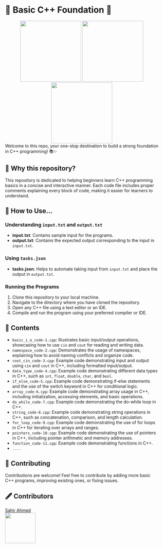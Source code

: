 # 🚀 Basic C++ Foundation 🚀
<div align="center">
  <img src="https://user-images.githubusercontent.com/74038190/213866269-5d00981c-7c98-46d7-8a8e-16f462f15227.gif" width="200" />
  <img src="https://user-images.githubusercontent.com/74038190/213866269-5d00981c-7c98-46d7-8a8e-16f462f15227.gif" width="200" />
  <img src="https://user-images.githubusercontent.com/74038190/213866269-5d00981c-7c98-46d7-8a8e-16f462f15227.gif" width="200" />
</div>
Welcome to this repo, your one-stop destination to build a strong foundation in C++ programming! 📚✨

## 🤔 Why this repository?

This repository is dedicated to helping beginners learn C++ programming basics in a concise and interactive manner. Each code file includes proper comments explaining every block of code, making it easier for learners to understand.

## 📝 How to Use...

### Understanding `input.txt` and `output.txt`

- **input.txt**: Contains sample input for the programs.
- **output.txt**: Contains the expected output corresponding to the input in `input.txt`.

### Using `tasks.json`

- **tasks.json**: Helps to automate taking input from `input.txt` and place the output in `output.txt`.

### Running the Programs

1. Clone this repository to your local machine.
2. Navigate to the directory where you have cloned the repository.
3. Open any C++ file using a text editor or an IDE.
4. Compile and run the program using your preferred compiler or IDE.

## 📂 Contents

- `basic_i_o_code-1.cpp`: Illustrates basic input/output operations, showcasing how to use `cin` and `cout` for reading and writing data.
- `namespace_code-2.cpp`: Demonstrates the usage of namespaces, explaining how to avoid naming conflicts and organize code.
- `cout_cin_code-3.cpp`: Example code demonstrating input and output using `cin` and `cout` in C++, including formatted input/output.
- `data_type_code-4.cpp`: Example code demonstrating different data types in C++, such as `int`, `float`, `double`, `char`, and `bool`.
- `if_else_code-5.cpp`: Example code demonstrating if-else statements and the use of the switch keyword in C++ for conditional logic.
- `array_code-6.cpp`: Example code demonstrating array usage in C++, including initialization, accessing elements, and basic operations.
- `do_while_code-7.cpp`: Example code demonstrating the do-while loop in C++.
- `string_code-8.cpp`: Example code demonstrating string operations in C++, such as concatenation, comparison, and length calculation.
- `for_loop_code-9.cpp`: Example code demonstrating the use of for loops in C++ for iterating over arrays and ranges.
- `pointers_code-10.cpp`: Example code demonstrating the use of pointers in C++, including pointer arithmetic and memory addresses.
- `function_code-11.cpp`: Example code demonstrating functions in C++.
- `....`

## 🤝 Contributing

Contributions are welcome! Feel free to contribute by adding more basic C++ programs, improving existing ones, or fixing issues.

## 🖋 Contributors

[Sahir Ahmed](https://www.linkedin.com/in/sahir-ahmed/)  
<a href="https://www.linkedin.com/in/sahir-ahmed/">
  <img src="https://user-images.githubusercontent.com/74038190/235294012-0a55e343-37ad-4b0f-924f-c8431d9d2483.gif" width="100" />
</a>


